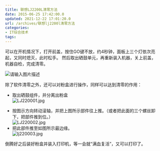 ```yaml
---
title: 联想LJ2200L清零方法
date: 2015-06-25 17:42:00.0
updated: 2021-12-22 17:01:20.0
url: /archives/联想lj2200l清零方法
categories: 
- IT综合技术
tags: 
---
```


<p>可以在开机情况下，打开前盖，按住GO键不放，约4秒钟，面板上三个灯依次亮起，又同时熄灭，此时松手。 然后取出硒鼓单元，再重新装入机器，关上前盖，机器自检，完成清零。</p><p><img src="https://cdn.uu126.cn/wp-content/uploads/2015/06/2793755_LJ1682.jpg" alt="请输入图片描述" title="请输入图片描述"></p><p>除了软件清零之外，还可以对粉盒进行操作，同样可以达到清零的作用：</p><ul><li>取出硒鼓组件，并分离出粉盒<br /><img src="https://cdn.uu126.cn/usr/uploads/2017/05/3634925722.jpg" alt="LJ220001.jpg" title="LJ220001.jpg"></li></ul><ul><li>按图示方向转动滚轴，并把上图所示部件往上推。（或者把此面的三个螺丝卸下，把部件推到位。）<br /><img src="https://cdn.uu126.cn/usr/uploads/2017/05/1295529117.jpg" alt="LJ220002.jpg" title="LJ220002.jpg"></li><li>把此部件推至如图所示最边缘。<br /><img src="https://cdn.uu126.cn/usr/uploads/2017/05/2173072189.jpg" alt="lj220003.jpg" title="lj220003.jpg"></li></ul><p>倒腾好之后装好粉盒并装入打印机，等一会就“满血复活”，又可以打印了。</p>